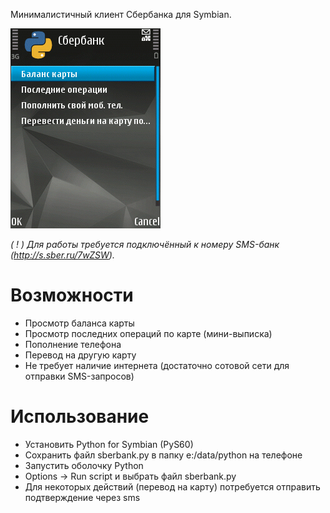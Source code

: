 Минималистичный клиент Сбербанка для Symbian.

![](Snap4176.jpg)

*( ! ) Для работы требуется подключённый к номеру SMS-банк (http://s.sber.ru/7wZSW).*

# Возможности
- Просмотр баланса карты
- Просмотр последних операций по карте (мини-выписка)
- Пополнение телефона
- Перевод на другую карту
- Не требует наличие интернета (достаточно сотовой сети для отправки SMS-запросов)

# Использование

- Установить Python for Symbian (PyS60)
- Сохранить файл sberbank.py в папку e:/data/python на телефоне
- Запустить оболочку Python
- Options -> Run script и выбрать файл sberbank.py
- Для некоторых действий (перевод на карту) потребуется отправить подтверждение через sms
